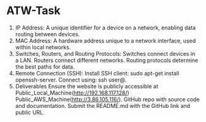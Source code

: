 # ATW-Task
1. IP Address: A unique identifier for a device on a network, enabling data routing between devices.
2. MAC Address: A hardware address unique to a network interface, used within local networks.
3. Switches, Routers, and Routing Protocols:
       Switches connect devices in a LAN.
       Routers connect different networks.
       Routing protocols determine the best paths for data.
4. Remote Connection (SSH):
       Install SSH client: sudo apt-get install openssh-server.
       Connect using: ssh user@<server-ip>.
5. Deliverables
       Ensure the website is publicly accessible at Public_Local_Machine(http://192.168.117.128/) Public_AWS_Machine(http://3.86.105.116/).
       GitHub repo with source code and documentation.
       Submit the README.md with the GitHub link and public URL.
